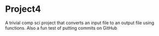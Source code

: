 Project4
========

A trivial comp sci project that converts an input file to an output file using functions. Also a fun test of putting commits on GitHub
